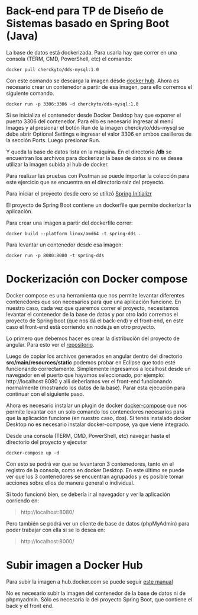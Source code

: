 # Back-end para TP de Diseño de Sistemas basado en Spring Boot (Java)

La base de datos está dockerizada. Para usarla hay que correr en una consola (TERM, 
CMD, PowerShell, etc) el comando:
```
docker pull cherckyto/dds-mysql:1.0
```
Con este comando se descarga la imagen desde [docker hub](hub.docker.com). Ahora es 
necesario crear un contenedor a partir de esa imagen, para ello corremos el siguiente 
comando.

```
docker run -p 3306:3306 -d cherckyto/dds-mysql:1.0
```

Si se inicializa el contenedor desde Docker Desktop hay que exponer el puerto 3306 del contenedor. 
Para ello es necesario ingresar al menú Images y al presionar el botón Run de la imagen cherckyto/dds-mysql 
se debe abrir Optional Settings e ingresar el valor 3306 en ambos casilleros de la sección Ports. Luego 
presionar Run.

Y queda la base de datos lista en la máquina. En el directorio **/db** se encuentran los archivos para dockerizar la base de datos si no se desea utilizar la imagen subida al hub de docker.

Para realizar las pruebas con Postman se puede importar la colección para este ejercicio que se encuentra en el directorio raiz del proyecto.

Para iniciar el proyecto desde cero se utilizó [Spring Initializr](https://start.spring.io/#!type=maven-project&language=java&platformVersion=3.1.0&packaging=jar&jvmVersion=17&groupId=org.utn.frd&artifactId=dds&name=dds&description=Backend%20DDS&packageName=org.utn.frd.dds&dependencies=mysql,web,data-jpa,data-jpa)

El proyecto de Spring Boot contiene un dockerfile que permite dockerizar la aplicación.

Para crear una imagen a partir del dockerfile correr:
```
docker build --platform linux/amd64 -t spring-dds .
```

Para levantar un contenedor desde esa imagen:
```
docker run -p 8080:8080 -t spring-dds
```

# Dockerización con Docker compose
Docker compose es una herramienta que nos permite levantar diferentes contenedores que son necesarios para que una aplicación funcione. 
En nuestro caso, cada vez que queremos correr el proyecto, necesitamos levantar el contenedor de la base de datos y 
por otro lado corremos el proyecto de Spring boot (que nos dá el back-end) y el front-end, en 
este caso el front-end está corriendo en node.js en otro proyecto.

Lo primero que debemos hacer es crear la distribución del proyecto de angular. Para esto 
ver el [repositorio](https://github.com/dds-frd-utn/ngDDS2023).

Luego de copiar los archivos generados en angular dentro del directorio **src/main/resources/static** 
podemos probar en Eclipse que todo esté funcionando correctamente. Simplemente ingresamos a 
localhost desde un navegador en el puerto que hayamos seleccionado, por ejemplo: http://localhost:8080 
y allí deberíamos ver el front-end funcionando normalmente (mostrando los datos de la base). 
Parar esta ejecución para continuar con el siguiente paso.

Ahora es necesario instalar un plugin de docker [docker-compose](https://docs.docker.com/compose/install/) que nos permite levantar con un solo comando los 
contenedores necesarios para que la aplicación funcione (en nuestro caso, dos). Si tenés 
instalado docker Desktop no es necesario instalar docker-compose, ya que viene integrado.

Desde una consola (TERM, CMD, PowerShell, etc) navegar hasta el directorio del proyecto 
y ejecutar
```
docker-compose up -d
```
Con esto se podrá ver que se levantaron 3 contenedores, tanto en el registro de la consola, 
como en docker Desktop. En este último se puede ver que los 3 contenedores se encuentran 
agrupados y es posible tomar acciones sobre ellos de manera general o individual.

Si todo funcionó bien, se debería ir al navegador y ver la aplicación corriendo en:
> http://localhost:8080/

Pero también se podrá ver un cliente de base de datos (phpMyAdmin) para poder trabajar 
con ella si se lo desea en:
> http://localhost:8000/

# Subir imagen a Docker Hub
Para subir la imagen a hub.docker.com se puede seguir [este manual](https://aulasoftwarelibre.github.io/taller-de-docker/dockerfile/#compartir-imagenes)

No es necesario subir la imagen del contenedor de la base de datos ni de phpmyadmin. 
Sólo es necesaria la del proyecto Spring Boot, que contiene el back y el front end.